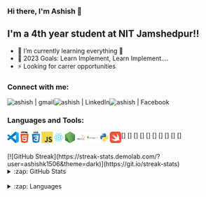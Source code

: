 ### Hi there, I'm Ashish  👋


## I'm a 4th year student at NIT Jamshedpur!!

- 🌱 I’m currently learning everything 🤣
- 🥅 2023 Goals: Learn Implement, Learn Implement....
- ⚡ Looking for carrer opportunities 


### Connect with me:

[<img align="left" alt="ashish | gmail" src="https://img.shields.io/badge/Gmail-D14836?style=for-the-badge&logo=gmail&logoColor=white" />][gmail]
[<img align="left" alt="ashish | LinkedIn" src="https://img.shields.io/badge/LinkedIn-0077B5?style=for-the-badge&logo=linkedin&logoColor=white" />][linkedin]
[<img align="left" alt="ashish | Facebook" src="https://img.shields.io/badge/Facebook-1877F2?style=for-the-badge&logo=facebook&logoColor=white" />][facebook]

<br />

### Languages and Tools:

[<img align="left" alt="Visual Studio Code" width="26px" src="https://raw.githubusercontent.com/github/explore/80688e429a7d4ef2fca1e82350fe8e3517d3494d/topics/visual-studio-code/visual-studio-code.png" />]
[<img align="left" alt="HTML5" width="26px" src="https://raw.githubusercontent.com/github/explore/80688e429a7d4ef2fca1e82350fe8e3517d3494d/topics/html/html.png" />]
[<img align="left" alt="CSS3" width="26px" src="https://raw.githubusercontent.com/github/explore/80688e429a7d4ef2fca1e82350fe8e3517d3494d/topics/css/css.png" />]
[<img align="left" alt="JavaScript" width="26px" src="https://raw.githubusercontent.com/github/explore/80688e429a7d4ef2fca1e82350fe8e3517d3494d/topics/javascript/javascript.png" />]
[<img align="left" alt="React" width="26px" src="https://raw.githubusercontent.com/github/explore/80688e429a7d4ef2fca1e82350fe8e3517d3494d/topics/react/react.png" />]
[<img align="left" alt="Node.js" width="26px" src="https://raw.githubusercontent.com/github/explore/80688e429a7d4ef2fca1e82350fe8e3517d3494d/topics/nodejs/nodejs.png" />]
[<img align="left" alt="MySQL" width="26px" src="https://raw.githubusercontent.com/github/explore/80688e429a7d4ef2fca1e82350fe8e3517d3494d/topics/mysql/mysql.png" />]
[<img align="left" alt="MongoDB" width="26px" src="https://raw.githubusercontent.com/github/explore/80688e429a7d4ef2fca1e82350fe8e3517d3494d/topics/mongodb/mongodb.png" />]
[<img align="left" alt="MongoDB" width="26px" src="https://raw.githubusercontent.com/github/explore/80688e429a7d4ef2fca1e82350fe8e3517d3494d/topics/python/python.png" />]
[<img align="left" alt="Swift" width="26px" src="https://raw.githubusercontent.com/github/explore/80688e429a7d4ef2fca1e82350fe8e3517d3494d/topics/swift/swift.png" />]

<br/>
[![GitHub Streak](https://streak-stats.demolab.com/?user=ashishk1506&theme=dark)](https://git.io/streak-stats)
<details>
  <summary>:zap: GitHub Stats</summary>
  <img src="https://github-readme-stats.vercel.app/api?username=ashishk1506&show_icons=true&theme=radical"></img>
</details> 
<br />
<details>
  <summary>:zap: Languages </summary>
  <img src = "https://github-readme-stats.vercel.app/api/top-langs/?username=ashishk1506&layout=compact&theme=dracula"></img>
</details> 

[gmail]: https://mail.google.com/mail/u/0/?fs=1&to=ashishk8581@gmail.com&tf=cm
[facebook]: https://www.facebook.com/profile.php?id=100013419812921
[linkedin]: https://linkedin.com/in/ashish-kumar-9843931a4
